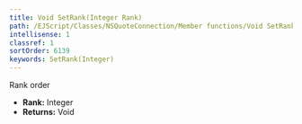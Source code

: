 ```yaml
---
title: Void SetRank(Integer Rank)
path: /EJScript/Classes/NSQuoteConnection/Member functions/Void SetRank(Integer p_0)
intellisense: 1
classref: 1
sortOrder: 6139
keywords: SetRank(Integer)
---
```



Rank order



* **Rank:** Integer
* **Returns:** Void


